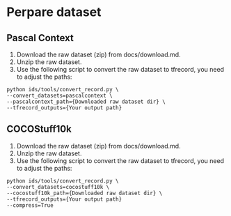 # Perpare dataset

## Pascal Context

1. Download the raw dataset (zip) from docs/download.md.
2. Unzip the raw dataset.
3. Use the following script to convert the raw dataset to tfrecord, you need to adjust the paths:

```
python ids/tools/convert_record.py \ 
--convert_datasets=pascalcontext \
--pascalcontext_path={Downloaded raw dataset dir} \
--tfrecord_outputs={Your output path}
```

## COCOStuff10k

1. Download the raw dataset (zip) from docs/download.md.
2. Unzip the raw dataset.
3. Use the following script to convert the raw dataset to tfrecord, you need to adjust the paths:

```
python ids/tools/convert_record.py \ 
--convert_datasets=cocostuff10k \
--cocostuff10k_path={Downloaded raw dataset dir} \
--tfrecord_outputs={Your output path}
--compress=True
```
